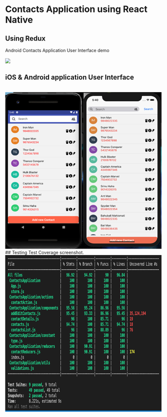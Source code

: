 # Contacts Application using React Native
## Using Redux
 Android Contacts Application User Interface demo  </br>
 </br>
<img src='https://user-images.githubusercontent.com/46079085/99878693-3d634b00-2c2d-11eb-9f93-3486fd97d0bc.gif'> </br>
## iOS & Android application User Interface </br>
</br>
<img src='iOS and Android view.png' height='500', width='500'>
## Testing 
Test Coverage screenshot.
<img src='testcoverage.png' height='500', width='500'>
